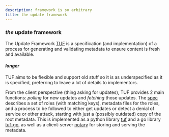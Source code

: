 ```yaml
---
description: framework is so arbitrary
title: the update framework
---
```


### _the_ update framework

The Update Framework [TUF][tuf] is
a specification (and implementation)
of a process for generating and validating metadata
to ensure content is fresh and available.

#### _longer_

TUF aims to be flexible and support old stuff
so it is as underspecified as it is specified,
preferring to leave a lot of details to implementors.

From the client perspective (thing asking for updates),
TUF provides 2 main functions:
_polling_ for new updates
and _fetching_ those updates.
The [spec][spec] describes a set of roles (with matching keys),
metadata files for the roles,
and a process to be followed to either get updates
or detect a denial of service or other attack,
starting with just a (possibly outdated) copy of the root metadata.
This is implemented as a python library [tuf][python]
and a go library [tuf-go][go],
as well as a client-server [notary][notary]
for storing and serving the metadata.

[tuf]: https://theupdateframework.io/
[spec]: https://github.com/theupdateframework/specification/blob/master/tuf-spec.md
[python]: https://github.com/theupdateframework/tuf
[go]: https://github.com/theupdateframework/go-tuf
[notary]: https://github.com/theupdateframework/notary
